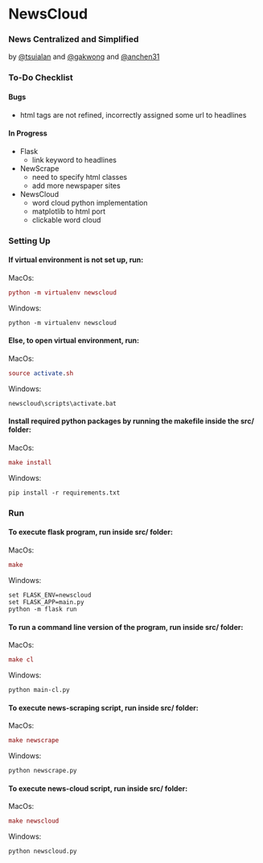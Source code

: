 # NewsCloud
### News Centralized and Simplified 
by [@tsuialan](https://github.com/tsuialan) and [@gakwong](https://github.com/gakwong) and [@anchen31](https://github.com/anchen31)
### To-Do Checklist
#### Bugs
- html tags are not refined, incorrectly assigned some url to headlines
#### In Progress
- Flask
  - link keyword to headlines
- NewScrape
  - need to specify html classes
  - add more newspaper sites
- NewsCloud
  - word cloud python implementation
  - matplotlib to html port
  - clickable word cloud
### Setting Up
#### If virtual environment is not set up, run: 
MacOs: 
``` MAC
python -m virtualenv newscloud
```
Windows: 
``` WIN
python -m virtualenv newscloud
```
#### Else, to open virtual environment, run:
MacOs: 
``` MAC
source activate.sh
```
Windows: 
``` WIN
newscloud\scripts\activate.bat
```
#### Install required python packages by running the makefile inside the src/ folder:
MacOs: 
``` MAC
make install
```
Windows: 
``` WIN
pip install -r requirements.txt
```
### Run
#### To execute flask program, run inside src/ folder:
MacOs: 
``` MAC
make
```
Windows: 
``` WIN
set FLASK_ENV=newscloud
set FLASK_APP=main.py
python -m flask run
```
#### To run a command line version of the program, run inside src/ folder:
MacOs: 
``` MAC
make cl
```
Windows: 
``` WIN
python main-cl.py
```
#### To execute news-scraping script, run inside src/ folder:
MacOs:
``` MAC
make newscrape
```
Windows:
``` WIN
python newscrape.py
```
#### To execute news-cloud script, run inside src/ folder:
MacOs:
``` MAC
make newscloud
```
Windows:
``` WIN
python newscloud.py
```
